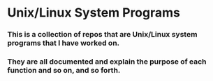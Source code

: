 # Unix/Linux System Programs

### This is a collection of repos that are Unix/Linux system programs that I have worked on.
### They are all documented and explain the purpose of each function and so on, and so forth.
